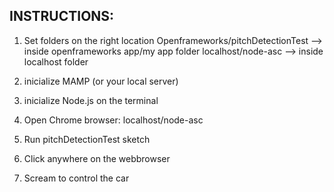 
INSTRUCTIONS:
-------------
1) Set folders on the right location
Openframeworks/pitchDetectionTest --> inside openframeworks app/my app folder
localhost/node-asc --> inside localhost folder

2) inicialize MAMP (or your local server)
3) inicialize Node.js on the terminal
4) Open Chrome browser: localhost/node-asc
5) Run pitchDetectionTest sketch
6) Click anywhere on the webbrowser
7) Scream to control the car